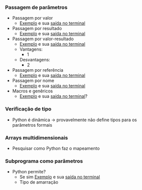 ### Passagem de parâmetros
- Passagem por valor
  - [Exemplo](https://github.com/LeonardoCFilho/Diario_de_bordo_2-LPP-2024.1/blob/main/Codigos_e_Exemplos/01.Subprogramas/Slide_13/1.Passagem_Valor.py) e sua [saída no terminal](https://github.com/LeonardoCFilho/Diario_de_bordo_2-LPP-2024.1/blob/main/Codigos_e_Exemplos/01.Subprogramas/Slide_13/1.Passagem_Valor.png)
- Passagem por resultado
  - [Exemplo]() e sua [saída no terminal]()
- Passagem por valor-resultado
  - [Exemplo]() e sua [saída no terminal]()
  - Vantagens:
    - 1
  - Desvantagens:
    - 2
- Passagem por referência
  - [Exemplo]() e sua [saída no terminal]()
- Passagem por nome
  - [Exemplo]() e sua [saída no terminal]()
- Macros e genêricos
  - [Exemplo]() e sua [saída no terminal]()?

### Verificação de tipo
- Python é dinâmica -> provavelmente não define tipos para os parâmetros formais

### Arrays multidimensionais
- Pesquisar como Python faz o mapeamento

### Subprograma como parâmetros
- Python permite?
  - Se sim [Exemplo]() e sua [saída no terminal]()
  - Tipo de amarração   
